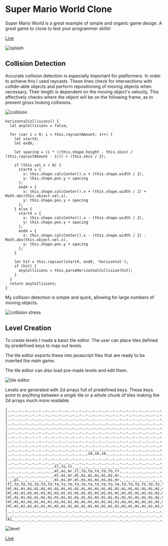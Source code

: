 # Super Mario World Clone

Super Mario World is a great example of simple and organic game design. A great game to clone to test your programmer skills!

[Live](http://zachisagardner.com/Platformer-Clone/)

![splash](https://github.com/ZachIsAGardner/Platformer-Clone/blob/master/docs/Screen%20Shot%202017-11-16%20at%203.43.42%20PM.png)

## Collision Detection

Accurate collision detection is especially important for platformers. In order to achieve this I used raycasts. These lines check for intersections with collide-able objects and perform repositioning of moving objects when necessary. Their length is dependent on the moving object's velocity. This affectively checks where the object will be on the following frame, as to prevent gross looking collisions.

![collision](https://github.com/ZachIsAGardner/Platformer-Clone/blob/master/docs/Screen%20Shot%202017-11-16%20at%203.44.54%20PM.png)

```
horizontalCollisions() {
  let anyCollisions = false;

  for (var i = 0; i < this.raycastAmount; i++) {
    let startX;
    let endX;

    let spacing = (i * ((this.shape.height - this.skin) / (this.raycastAmount - 1))) + (this.skin / 2);

    if (this.vel.x > 0) {
      startX = {
        x: this.shape.calcCenter().x + (this.shape.width / 2),
        y: this.shape.pos.y + spacing
      };
      endX = {
        x: this.shape.calcCenter().x + (this.shape.width / 2) + Math.abs(this.object.vel.x),
        y: this.shape.pos.y + spacing
      };
    } else {
      startX = {
        x: this.shape.calcCenter().x - (this.shape.width / 2),
        y: this.shape.pos.y + spacing
      };
      endX = {
        x: this.shape.calcCenter().x - (this.shape.width / 2) - Math.abs(this.object.vel.x),
        y: this.shape.pos.y + spacing
      };
    }

    let hit = this.raycast(startX, endX, 'horizontal');
    if (hit) {
      anyCollisions = this.parseHorizontalCollision(hit);
    }
  }
  return anyCollisions;
}
```

My collision detection is simple and quick, allowing for large numbers of moving objects.

![collision stress](https://github.com/ZachIsAGardner/Platformer-Clone/blob/master/docs/Screen%20Shot%202017-11-16%20at%203.46.04%20PM.png)

## Level Creation
To create levels I made a basic tile editor. The user can place tiles defined by predefined keys to map out levels.

The tile editor exports these into javascript files that are ready to be inserted the main game.

The tile editor can also load pre-made levels and edit them.

![tile editor](https://github.com/ZachIsAGardner/Platformer-Clone/blob/master/docs/Screen%20Shot%202017-11-20%20at%208.54.26%20AM.png)

Levels are generated with 2d arrays full of predefined keys. These keys point to anything between a single tile or a whole chunk of tiles making the 2d arrays much more readable.


```
[__,__,__,__,__,__,__,__,__,__,__,__,__,__,__,__,__,__,__,__,__,__,__,__,__,__,__,__,__,__,m2],
[__,__,__,__,__,__,__,__,__,__,__,__,__,__,__,__,__,__,__,__,__,__,__,__,__,__,__,__,__,__,__],
[__,__,__,__,__,__,__,__,__,__,__,__,__,__,__,__,__,__,__,__,__,__,__,__,__,__,__,__,__,__,__],
[__,__,__,__,__,__,__,__,__,__,__,__,__,__,__,__,__,__,__,__,__,__,__,__,__,__,__,__,__,__,__],
[__,__,__,__,__,__,__,__,__,__,__,__,__,__,__,__,__,__,__,__,__,__,__,__,__,__,__,__,__,__,__],
[__,__,__,__,__,__,__,__,__,__,__,__,__,__,__,__,__,__,__,__,__,__,__,__,__,__,__,__,__,__,__],
[__,__,__,__,__,__,__,__,__,__,__,__,__,__,__,__,__,__,__,__,__,__,__,__,__,__,__,__,__,__,__],
[__,__,__,__,__,__,__,__,__,__,__,__,__,__,__,__,__,__,__,__,__,__,__,__,__,__,__,__,__,__,__],
[__,__,__,__,__,__,__,__,__,__,__,__,__,__,__,__,__,__,__,__,__,__,__,__,__,__,__,__,__,__,__],
[__,__,__,__,__,__,__,__,__,__,__,__,__,__,__,__,__,__,__,__,__,__,__,__,__,__,__,__,__,__,__],
[__,__,__,__,__,__,__,__,__,__,__,__,ib,ib,ib,__,__,__,__,__,__,__,__,__,__,__,__,__,__,__,__],
[__,__,__,__,__,__,__,__,__,__,__,__,__,__,__,__,__,__,__,__,__,__,__,__,__,__,__,__,__,__,__],
[__,__,__,__,__,__,__,__,__,__,__,__,__,__,__,__,__,__,__,__,__,__,__,__,__,__,__,__,__,__,__],
[__,__,__,__,__,__,__,tl,to,tr,__,__,__,__,__,__,__,__,__,__,__,__,__,__,__,__,__,__,__,__,__],
[__,__,__,__,__,__,__,ml,mi,mr,tl,to,to,to,to,to,tr,__,__,__,__,__,__,__,__,__,__,__,__,__,__],
[__,__,__,__,__,__,__,ml,mi,mr,ml,mi,mi,mi,mi,mi,mr,__,__,__,__,__,__,__,__,__,__,__,__,__,__],
[__,pl,__,__,__,__,__,ml,mi,mr,ml,mi,mi,mi,mi,mi,mr,__,__,__,__,__,__,__,__,en,__,__,__,__,__],
[tl,to,to,to,to,to,to,to,to,to,to,to,to,to,to,to,to,to,to,to,to,to,to,to,to,to,to,to,to,we,__],
[ml,mi,mi,mi,mi,mi,mi,mi,mi,mi,mi,mi,mi,mi,mi,mi,mi,mi,mi,mi,mi,mi,mi,mi,mi,mi,mi,mi,mi,wr,__],
[ml,mi,mi,mi,mi,mi,mi,mi,mi,mi,mi,mi,mi,mi,mi,mi,mi,mi,mi,mi,mi,mi,mi,mi,mi,mi,mi,mi,mi,wr,__],
[ml,mi,mi,mi,mi,mi,mi,mi,mi,mi,mi,mi,mi,mi,mi,mi,mi,mi,mi,mi,mi,mi,mi,mi,mi,mi,mi,mi,mi,wr,__],
[ml,mi,mi,mi,mi,mi,mi,mi,mi,mi,mi,mi,mi,mi,mi,mi,mi,mi,mi,mi,mi,mi,mi,mi,mi,mi,mi,mi,mi,wr,__],
[ml,mi,mi,mi,mi,mi,mi,mi,mi,mi,mi,mi,mi,mi,mi,mi,mi,mi,mi,mi,mi,mi,mi,mi,mi,mi,mi,mi,mi,wr,__],
[__,__,__,__,__,__,__,__,__,__,__,__,__,__,__,__,__,__,__,__,__,__,__,__,__,__,__,__,__,__,__],
[__,__,__,__,__,__,__,__,__,__,__,__,__,__,__,__,__,__,__,__,__,__,__,__,__,__,__,__,__,__,__],
[ki,__,__,__,__,__,__,__,__,__,__,__,__,__,__,__,__,__,__,__,__,__,__,__,__,__,__,__,__,__,__],
```
![level](https://github.com/ZachIsAGardner/Platformer-Clone/blob/master/docs/Screen%20Shot%202017-11-16%20at%204.06.33%20PM.png)

[Live](http://zachisagardner.com/Platformer-Clone/)

